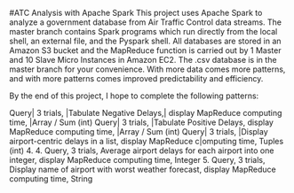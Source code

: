 #ATC Analysis with Apache Spark
This project uses Apache Spark to analyze a government database from Air Traffic Control data streams. The master branch contains Spark programs which run directly from the local shell, an external file, and the Pyspark shell. All databases are stored in an Amazon S3 bucket and the MapReduce function is carried out by 1 Master and 10 Slave Micro Instances in Amazon EC2. The .csv database is in the master branch for your convenience. With more data comes more patterns, and with more patterns comes improved predictability and efficiency.

By the end of this project, I hope to complete the following patterns:

Query| 3 trials, |Tabulate Negative Delays,| display MapReduce computing time, |Array / Sum (int)
Query| 3 trials, |Tabulate Positive Delays, display MapReduce computing time,  |Array / Sum (int)
Query| 3 trials, |Display airport-centric delays in a list, display MapReduce c|omputing time, Tuples (int)
4. 
4. Query, 3 trials, Average airport delays for each airport into one integer, display MapReduce computing time, Integer
5. Query, 3 trials, Display name of airport with worst weather forecast, display MapReduce computing time, String
